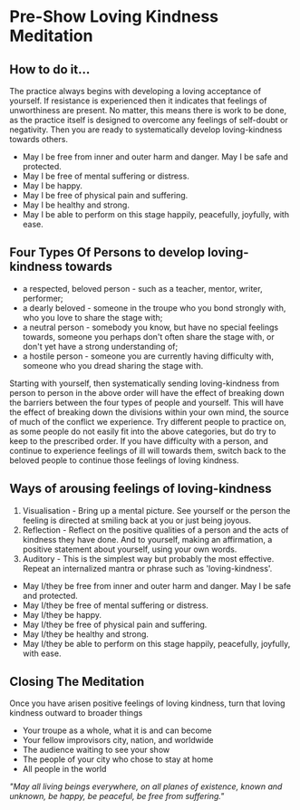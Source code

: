 

# Pre-Show Loving Kindness Meditation

## How to do it...

The practice always begins with developing a loving acceptance of yourself. If resistance is experienced then it indicates that feelings of unworthiness are present. No matter, this means there is work to be done, as the practice itself is designed to overcome any feelings of self-doubt or negativity. Then you are ready to systematically develop loving-kindness towards others.

* May I be free from inner and outer harm and danger. May I be safe and protected.
* May I be free of mental suffering or distress.
* May I be happy.
* May I be free of physical pain and suffering.
* May I be healthy and strong.
* May I be able to perform on this stage happily, peacefully, joyfully, with ease.


## Four Types Of Persons to develop loving-kindness towards</h1>

* a respected, beloved person - such as a teacher, mentor, writer, performer;
* a dearly beloved - someone in the troupe who you bond strongly with, who you love to share the stage with;
* a neutral person - somebody you know, but have no special feelings towards, someone you perhaps don't often share the stage with, or don't yet have a strong understanding of;
* a hostile person - someone you are currently having difficulty with, someone who you dread sharing the stage with.

Starting with yourself, then systematically sending loving-kindness from person to person in the above order will have the effect of breaking down the barriers between the four types of people and yourself. This will have the effect of breaking down the divisions within your own mind, the source of much of the conflict we experience. Try different people to practice on, as some people do not easily fit into the above categories, but do try to keep to the prescribed order. If you have difficulty with a person, and continue to experience feelings of ill will towards them, switch back to the beloved people to continue those feelings of loving kindness.

## Ways of arousing feelings of loving-kindness

1. Visualisation - Bring up a mental picture. See yourself or the person the feeling is directed at smiling back at you or just being joyous.
2. Reflection - Reflect on the positive qualities of a person and the acts of kindness they have done. And to yourself, making an affirmation, a positive statement about yourself, using your own words.
3. Auditory - This is the simplest way but probably the most effective. Repeat an internalized mantra or phrase such as 'loving-kindness'.
 * May I/they be free from inner and outer harm and danger. May I be safe and protected.
 * May I/they be free of mental suffering or distress.
 * May I/they be happy.
 * May I/they be free of physical pain and suffering.
 * May I/they be healthy and strong.
 * May I/they be able to perform on this stage happily, peacefully, joyfully, with ease.

## Closing The Meditation

Once you have arisen positive feelings of loving kindness, turn that loving kindness outward to broader things

* Your troupe as a whole, what it is and can become
* Your fellow improvisors city, nation, and worldwide
* The audience waiting to see your show
* The people of your city who chose to stay at home
* All people in the world

_"May all living beings everywhere, on all planes of existence, known and unknown, be happy, be peaceful, be free from suffering."_